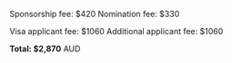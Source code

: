   Sponsorship fee: $420 
  Nomination fee: $330 

  Visa applicant fee: $1060
  Additional applicant fee: $1060

**Total: $2,870** AUD
